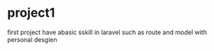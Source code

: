 # project1
first project have abasic sskill in laravel 
such as route and model with personal desgien 
